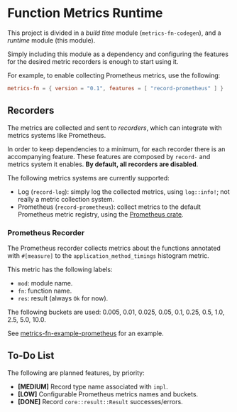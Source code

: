 # Function Metrics Runtime

This project is divided in a _build time_ module (`metrics-fn-codegen`), and a _runtime_ module (this module).

Simply including this module as a dependency and configuring the features for the desired metric recorders is enough to start using it.

For example, to enable collecting Prometheus metrics, use the following:
```toml
metrics-fn = { version = "0.1", features = [ "record-prometheus" ] }
```

## Recorders

The metrics are collected and sent to _recorders_, which can integrate with metrics systems like Prometheus.

In order to keep dependencies to a minimum, for each recorder there is an accompanying feature. These features are composed by `record-` and metrics system it enables.  **By default, all recorders are disabled**.

The following metrics systems are currently supported:
- Log (`record-log`): simply log the collected metrics, using `log::info!`; not really a metric collection system.
- Prometheus (`record-prometheus`): collect metrics to the default Prometheus metric registry, using the [Prometheus crate](https://crates.io/crates/prometheus).

### Prometheus Recorder

The Prometheus recorder collects metrics about the functions annotated with `#[measure]` to the `application_method_timings` histogram metric.

This metric has the following labels:

- `mod`: module name.
- `fn`: function name.
- `res`: result (always `Ok` for now).

The following buckets are used: 0.005, 0.01, 0.025, 0.05, 0.1, 0.25, 0.5, 1.0, 2.5, 5.0, 10.0.

See [metrics-fn-example-prometheus](../metrics-fn-example-prometheus) for an example.

## To-Do List

The following are planned features, by priority:

- **[MEDIUM]** Record type name associated with `impl`.
- **[LOW]** Configurable Prometheus metrics names and buckets.
- **[DONE]** Record `core::result::Result` successes/errors.
